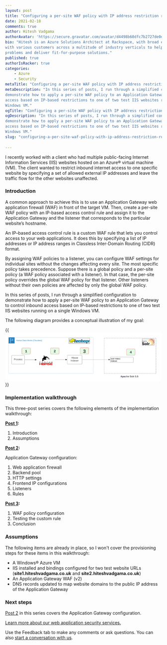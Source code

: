 ```yaml
---
layout: post
title: "Configuring a per-site WAF policy with IP address restriction rules: Part one"
date: 2021-02-18
comments: true
author: Hitesh Vadgama
authorAvatar: 'https://secure.gravatar.com/avatar/d4498b60dfc7b2727de0dd451c67df5b'
bio: "Hitesh is an Azure Solutions Architect at Rackspace, with broad experience working
with various customers across a multitude of industry verticals to help solve technical
problems and deliver fit-for-purpose solutions."
published: true
authorIsRacker: true
categories:
    - Azure
    - Security
metaTitle: "Configuring a per-site WAF policy with IP address restriction rules: Part one"
metaDescription: "In this series of posts, I run through a simplified configuration to
demonstrate how to apply a per-site WAF policy to an Application Gateway to control inbound
access based on IP-based restrictions to one of two test IIS websites running on a single
Windows VM."
ogTitle: "Configuring a per-site WAF policy with IP address restriction rules: Part one"
ogDescription: "In this series of posts, I run through a simplified configuration to
demonstrate how to apply a per-site WAF policy to an Application Gateway to control inbound
access based on IP-based restrictions to one of two test IIS websites running on a single
Windows VM."
slug: "configuring-a-per-site-waf-policy-with-ip-address-restriction-rules-part-one"

---
```


I recently worked with a client who had multiple public-facing Internet Information Services
(IIS) websites hosted on an Azure® virtual machine (VM). The client wanted to restrict
inbound internet access to one specific website by specifying a set of allowed external IP
addresses and leave the traffic flow for the other websites unaffected.

<!--more-->

### Introduction

A common approach to achieve this is to use an Application Gateway web application firewall
(WAF) in front of the target VM. Then, create a per-site WAF policy with an IP-based access
control rule and assign it to the Application Gateway and the listener that corresponds to
the particular website’s hostname.
 
An IP–based access control rule is a custom WAF rule that lets you control access to your
web applications. It does this by specifying a list of IP addresses or IP address ranges
in Classless Inter-Domain Routing (CIDR) format.
 
By assigning WAF policies to a listener, you can configure WAF settings for individual
sites without the changes affecting every site. The most specific policy takes precedence.
Suppose there is a global policy and a per-site policy (a WAF policy associated with a
listener). In that case, the per-site policy overrides the global WAF policy for that
listener. Other listeners without their own policies are affected by only the global WAF
policy.
 
In this series of posts, I run through a simplified configuration to demonstrate how to
apply a per-site WAF policy to an Application Gateway to control inbound access based on
IP-based restrictions to one of two test IIS websites running on a single Windows VM.

The following diagram provides a conceptual illustration of my goal:

{{<img src="Picture1.png" title="" alt="">}}

### Implementation walkthrough 

This three-post series covers the following elements of the implementation walkthrough:

**[Post 1](https://docs.rackspace.com/blog/configuring-a-per-site-waf-policy-with-ip-address-restriction-rules-part-one/):**

1. Introduction
2. Assumptions

**[Post 2](https://docs.rackspace.com/blog/configuring-a-per-site-waf-policy-with-ip-address-restriction-rules-part-two/):**

Application Gateway configuration:

1. Web application firewall
2. Backend pool
3. HTTP settings
4. Frontend IP configurations
5. Listeners
6. Rules

**[Post 3](https://docs.rackspace.com/blog/configuring-a-per-site-waf-policy-with-ip-address-restriction-rules-part-three/):**

1. WAF policy configuration
2. Testing the custom rule
3. Conclusion

### Assumptions

The following items are already in place, so I won't cover the provisioning steps for these
items in this walkthrough:

- A Windows&reg; Azure VM 
- IIS installed and bindings configured for two test website URLs (**site1.hiteshvadgama.co.uk**
  and **site2.hiteshvadgama.co.uk**)
- An Application Gateway WAF (v2)
- DNS records updated to map website domains to the public IP address of the Application
  Gateway 

### Next steps

[Post 2](https://docs.rackspace.com/blog/configuring-a-per-site-waf-policy-with-ip-address-restriction-rules-part-two/)
in this series covers the Application Gateway configuration.

<a class="cta red" id="cta" href="https://www.rackspace.com/security/application-security">Learn more about our web application security services.</a>

Use the Feedback tab to make any comments or ask questions. You can also [start a conversation with us](https://www.rackspace.com/contact).

